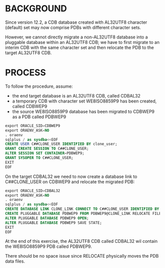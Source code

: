# BACKGROUND

Since version 12.2, a CDB database created with AL32UTF8 character (default) set may now comprise PDBs with different character sets.

However, we cannot directly migrate a non-AL32UTF8 database into a pluggable database within an AL32UTF8 CDB; we have to first migrate to an interim CDB with the same character set and then relocate the PDB to the target AL32UTF8 CDB.


# PROCESS

To follow the procedure, assume:

- the end target database is an AL32UTF8 CDB, called CDBAL32
- a temporary CDB with character set WE8ISO8859P9 has been created, called CDBWEP9
- the source WE8ISO8859P9 database has been migrated to CDBWEP9 as a PDB called PDBWEP9

```sql
export ORACLE_SID=CDBWEP9
export ORAENV_ASK=NO
. oraenv
sqlplus / as sysdba<<EOF
CREATE USER C##CLONE_USER IDENTIFIED BY clone_user;
GRANT CREATE SESSION TO C##CLONE_USER;
ALTER SESSION SET CONTAINER=PDBWEP9;
GRANT SYSOPER TO C##CLONE_USER;
EXIT
EOF
```

On the target CDBAL32 we need to now create a database link to C##CLONE_USER on CDBWEP9 and relocate the migrated PDB:

```sql
export ORACLE_SID=CDBAL32
export ORAENV_ASK=NO
. oraenv
sqlplus / as sysdba<<EOF
CREATE DATABASE LINK CLONE_LINK CONNECT TO C##CLONE_USER IDENTIFIED BY clone_user USING '//localhost/CDBWEP9';
CREATE PLUGGABLE DATABASE PDBWEP9 FROM PDBWEP9@CLONE_LINK RELOCATE FILE_NAME_CONVERT=('CDBWEP9','CDBAL32');
ALTER PLUGGABLE DATABASE PDBWEP9 OPEN;
ALTER PLUGGABLE DATABASE PDBWEP9 SAVE STATE;
EXIT
EOF
```

At the end of this exercise, the AL32UTF8 CDB called CDBAL32 wil contain the WE8ISO8859P9 PDB called PDBWEP9.

There should be no space issue since RELOCATE physically moves the PDB data files. 
